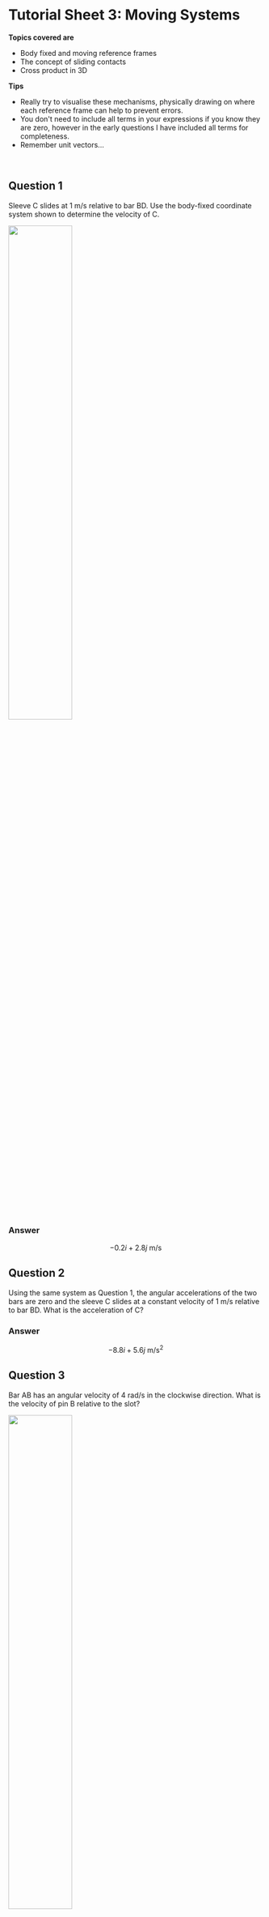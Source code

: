 <script type="text/x-mathjax-config">
  MathJax.Hub.Config({
    tex2jax: {
      inlineMath: [ ['$','$'], ["\\(","\\)"] ],
      processEscapes: true
    }
  });
</script>

<script type="text/javascript" async
  src="https://cdnjs.cloudflare.com/ajax/libs/mathjax/2.7.5/MathJax.js?config=TeX-MML-AM_CHTML">
</script>
<script type="text/javascript" src="tutorialSheetScripts.js"> </script>
<link rel="stylesheet" type="text/css" media="all" href="styles.css">


# Tutorial Sheet 3: Moving Systems

**Topics covered are**
- Body fixed and moving reference frames
- The concept of sliding contacts
- Cross product in 3D

**Tips**
- Really try to visualise these mechanisms, physically drawing on where each reference frame can help to prevent errors.
- You don't need to include all terms in your expressions if you know they are zero, however in the early questions I have included all terms for completeness.
- Remember unit vectors...

<br>

## Question 1

Sleeve C slides at 1 m/s relative to bar BD. Use the body-fixed coordinate system shown to determine the velocity of C.

<img src = "figs\03_moving_systems\Q1.jpg" width="50%"> <br>

### Answer

$$ -0.2i+2.8j \text{ m/s}
$$

## Question 2

Using the same system as Question 1, the angular accelerations of the two bars are zero and the sleeve C slides at a constant velocity of 1 m/s relative to bar BD. What is the acceleration of C?

### Answer

$$ -8.8i+5.6j \text{ m/s}^2 $$


## Question 3

Bar AB has an angular velocity of 4 rad/s in the clockwise direction. What is the velocity of pin B relative to the slot?

<img src = "figs\03_moving_systems\Q3.jpg" width="50%"> <br>

### Answer

$$-0.548\text{ m/s} $$

## Question 4

The coordinate system is fixed relative to the ship B. At the instant shown, the ship is sailing north at 5 m/s relative to the earth, and its angular velocity is 0.26 rad/s counterclockwise. Using radar, it is determined that the position of the aeroplane is 1080i+1220j+6300k m and its velocity relative to the ship’s coordinate system is 870i−45j−21k m/s. What is the aeroplane's velocity relative to the earth?

<img src = "figs\03_moving_systems\Q4.jpg" width="50%"> <br>

### Answer

$$ 553i+24j-21k \text{ m/s}$$

## Question 5

The space shuttle is attempting to recover a satellite for repair. At the current time, the satellite’s position relative to a coordinate system fixed to the shuttle is 50i m. The gyroscopes on the shuttle indicate that its current angular velocity is 0.05j+0.03k rad/s. The shuttle pilot measures the velocity of the satellite relative to the body-fixed coordinate system and determines it to be −2i−1.5j+2.5k rad/s. What are the x, y, and z components of the satellite’s velocity relative to a nonrotating coordinate system with its origin fixed to the shuttle’s center of mass?

<img src = "figs\03_moving_systems\Q5.jpg" width="50%"> <br>


### Answer

Also bigger cross product!

$$ -2i \text{ m/s}$$


## Question 6

The train on the circular track is traveling at a constant speed of 50 m/s in the direction shown. The train on the straight track is traveling at 20 m/s in the direction shown and is increasing its speed at 2 m/s $^2$. Determine the velocity of passenger A that passenger B observes relative to the given coordinate system, which is fixed to the car in which B is riding.

### Answer

$$ v_{Arel} = -120j $$

<img src = "figs\03_moving_systems\Q6.jpg" width="50%"> <br>


## Question 7 
Suppose that the merry-go-round has counterclockwise angular velocity $\omega$ and counterclockwise angular acceleration $\alpha$. The person A is standing still on the ground. Determine A's acceleration relative to B's reference frame at the instant shown.

<img src = "figs\03_moving_systems\Q7.jpg" width="50%"> <br>

### Answer

$$ a_{Arel} = - \omega^2Ri - \alpha Rj $$

## Question 8 

The angular velocity $\omega$ AC=5° per second. Determine the angular velocity of the hydraulic actuator BC and the rate at which the actuator is extending. 

<img src = "figs\03_moving_systems\Q8.jpg" width="50%"> <br>

### Answer

$$ \omega_{BC} = 0.108 \text{ rad/s, and the velocity of the actuator, } v_{Crel} = 0.109 \text{ m/s} $$


## Question 9

The sleeve at A slides upward at a constant velocity of 10 m/s. Bar AC slides through the sleeve at B. Determine the angular velocity of bar AC and the velocity at which the bar slides relative to the sleeve at B. 

<img src = "figs\03_moving_systems\Q9.jpg" width="50%"> <br>

### Answer

$$ \omega_{AC} = 8.66 \text{ rad/s, and velocity of B towards A, } v_{Arel} = 5 \text{ m/s} $$

## Question 10

The satellite A is in a circular polar orbit (that intersects the earth’s axis of rotation). The radius of the orbit is $R$, and the magnitude of the satellite’s velocity relative to a non-rotating reference frame with its origin at the center of the earth is $v_A$. At the instant shown, the satellite is above the equator. An observer B on the earth directly below the satellite measures its motion using the earth-fixed coordinate system shown. What are the velocity and acceleration of the satellite relative to B’s earth-fixed coordinate system? The radius of the earth is $R_E$ and the angular velocity of the earth is $\omega_E$.

<img src = "figs\03_moving_systems\Q10.jpg" width="50%"> <br>

### Answer

$$ v_{Arel} = v_Aj+\omega_E Rk $$ 

$$ a_{Arel} =-(\frac{v_A^2}{R}+\omega_E^2R)i $$

<br><br>


